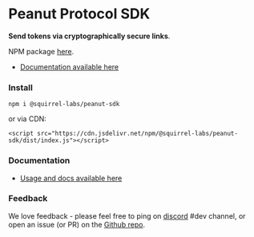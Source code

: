 # Peanut Protocol SDK

**Send tokens via cryptographically secure links**.

NPM package [here](https://www.npmjs.com/package/@squirrel-labs/peanut-sdk).

-   [Documentation available here](https://docs.peanut.to)

### Install

`npm i @squirrel-labs/peanut-sdk`

or via CDN:

`<script src="https://cdn.jsdelivr.net/npm/@squirrel-labs/peanut-sdk/dist/index.js"></script> `

### Documentation

-   [Usage and docs available here](https://docs.peanut.to/integrations/sdk-quick-start)

### Feedback

We love feedback - please feel free to ping on [discord](https://discord.com/invite/BX9Ak7AW28) #dev channel, or open an issue (or PR) on the [Github repo](https://github.com/peanutprotocol/peanut-sdk/issues).

